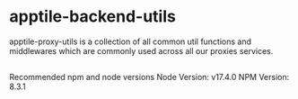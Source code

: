 # apptile-backend-utils

apptile-proxy-utils is a collection of all common util functions and middlewares which are commonly used across all our proxies services.

##
Recommended npm and node versions
Node Version: v17.4.0
NPM Version: 8.3.1
